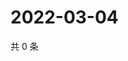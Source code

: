# 2022-03-04

共 0 条

<!-- BEGIN WEIBO -->
<!-- 最后更新时间 Fri Mar 04 2022 17:00:39 GMT+0800 (China Standard Time) -->

<!-- END WEIBO -->
